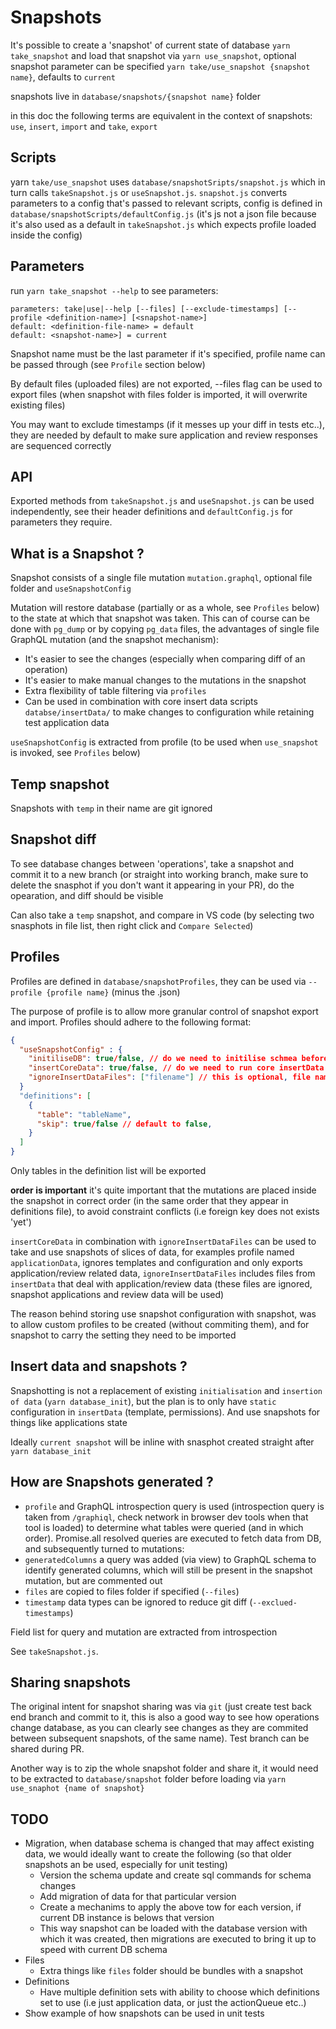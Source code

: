 # Snapshots

It's possible to create a 'snapshot' of current state of database `yarn take_snapshot` and load that snapshot via `yarn use_snapshot`, optional snapshot parameter can be specified `yarn take/use_snapshot {snapshot name}`, defaults to `current`

snapshots live in `database/snapshots/{snapshot name}` folder

in this doc the following terms are equivalent in the context of snapshots: `use`, `insert`, `import` and `take`, `export`

## Scripts

yarn `take/use_snapshot` uses `database/snapshotSripts/snapshot.js` which in turn calls `takeSnapshot.js` or `useSnapshot.js`. `snapshot.js` converts parameters to a config that's passed to relevant scripts, config is defined in `database/snapshotScripts/defaultConfig.js` (it's js not a json file because it's also used as a default in `takeSnapshot.js` which expects profile loaded inside the config)

## Parameters

run `yarn take_snapshot --help` to see parameters:

```
parameters: take|use|--help [--files] [--exclude-timestamps] [--profile <definition-name>] [<snapshot-name>]
default: <definition-file-name> = default
default: <snapshot-name>] = current
```

Snapshot name must be the last parameter if it's specified, profile name can be passed through (see `Profile` section below)

By default files (uploaded files) are not exported, --files flag can be used to export files (when snapshot with files folder is imported, it will overwrite existing files)

You may want to exclude timestamps (if it messes up your diff in tests etc..), they are needed by default to make sure application and review responses are sequenced correctly

## API

Exported methods from `takeSnapshot.js` and `useSnapshot.js` can be used independently, see their header definitions and `defaultConfig.js` for parameters they require.

## What is a Snapshot ?

Snapshot consists of a single file mutation `mutation.graphql`, optional file folder and `useSnapshotConfig`

Mutation will restore database (partially or as a whole, see `Profiles` below) to the state at which that snapshot was taken. This can of course can be done with `pg_dump` or by copying `pg_data` files, the advantages of single file GraphQL mutation (and the snapshot mechanism):

- It's easier to see the changes (especially when comparing diff of an operation)
- It's easier to make manual changes to the mutations in the snapshot
- Extra flexibility of table filtering via `profiles`
- Can be used in combination with core insert data scripts `databse/insertData/` to make changes to configuration while retaining test application data

`useSnapshotConfig` is extracted from profile (to be used when `use_snapshot` is invoked, see `Profiles` below)

## Temp snapshot

Snapshots with `temp` in their name are git ignored

## Snapshot diff

To see database changes between 'operations', take a snapshot and commit it to a new branch (or straight into working branch, make sure to delete the snasphot if you don't want it appearing in your PR), do the opearation, and diff should be visible

Can also take a `temp` snapshot, and compare in VS code (by selecting two snasphots in file list, then right click and `Compare Selected`)

## Profiles

Profiles are defined in `database/snapshotProfiles`, they can be used via `--profile {profile name}` (minus the .json)

The purpose of profile is to allow more granular control of snapshot export and import. Profiles should adhere to the following format:

```JSON
{
  "useSnapshotConfig" : {
    "initiliseDB": true/false, // do we need to initilise schmea before snapshot import (in most use cases would be true)
    "insertCoreData": true/false, // do we need to run core insertData scripts before snapshot import
    "ignoreInsertDataFiles": ["filename"] // this is optional, file names to ignore from database/insertData folder, more about this below
  }
  "definitions": [
    {
      "table": "tableName",
      "skip": true/false // default to false,
    }
  ]
}
```

Only tables in the definition list will be exported

**order is important** it's quite important that the mutations are placed inside the snapshot in correct order (in the same order that they appear in definitions file), to avoid constraint conflicts (i.e foreign key does not exists 'yet')

`insertCoreData` in combination with `ignoreInsertDataFiles` can be used to take and use snapshots of slices of data, for examples profile named `applicationData`, ignores templates and configuration and only exports application/review related data, `ignoreInsertDataFiles` includes files from `insertData` that deal with application/review data (these files are ignored, snapshot applications and review data will be used)

The reason behind storing use snapshot configuration with snapshot, was to allow custom profiles to be created (without commiting them), and for snapshot to carry the setting they need to be imported

## Insert data and snapshots ?

Snapshotting is not a replacement of existing `initialisation` and `insertion of data` (`yarn database_init`), but the plan is to only have `static` configuration in `insertData` (template, permissions). And use snapshots for things like applications state

Ideally `current snapshot` will be inline with snasphot created straight after `yarn database_init`

## How are Snapshots generated ?

- `profile` and GraphQL introspection query is used (introspection query is taken from `/graphiql`, check network in browser dev tools when that tool is loaded) to determine what tables were queried (and in which order). Promise.all resolved queries are executed to fetch data from DB, and subsequently turned to mutations:
- `generatedColumns` a query was added (via view) to GraphQL schema to identify generated columns, which will still be present in the snapshot mutation, but are commented out
- `files` are copied to files folder if specified (`--files`)
- `timestamp` data types can be ignored to reduce git diff (`--exclued-timestamps`)

Field list for query and mutation are extracted from introspection

See `takeSnapshot.js`.

## Sharing snapshots

The original intent for snapshot sharing was via `git` (just create test back end branch and commit to it, this is also a good way to see how operations change database, as you can clearly see changes as they are commited between subsequent snapshots, of the same name). Test branch can be shared during PR.

Another way is to zip the whole snapshot folder and share it, it would need to be extracted to `database/snapshot` folder before loading via `yarn use_snaphot {name of snapshot}`

## TODO

- Migration, when database schema is changed that may affect existing data, we would ideally want to create the following (so that older snapshots an be used, especially for unit testing)
  - Version the schema update and create sql commands for schema changes
  - Add migration of data for that particular version
  - Create a mechanims to apply the above tow for each version, if current DB instance is belows that version
  - This way snapshot can be loaded with the database version with which it was created, then migrations are executed to bring it up to speed with current DB schema
- Files
  - Extra things like `files` folder should be bundles with a snapshot
- Definitions
  - Have multiple definition sets with ability to choose which definitions set to use (i.e just application data, or just the actionQueue etc..)
- Show example of how snapshots can be used in unit tests
